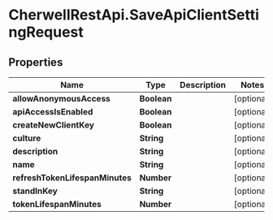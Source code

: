 # CherwellRestApi.SaveApiClientSettingRequest

## Properties
Name | Type | Description | Notes
------------ | ------------- | ------------- | -------------
**allowAnonymousAccess** | **Boolean** |  | [optional] 
**apiAccessIsEnabled** | **Boolean** |  | [optional] 
**createNewClientKey** | **Boolean** |  | [optional] 
**culture** | **String** |  | [optional] 
**description** | **String** |  | [optional] 
**name** | **String** |  | [optional] 
**refreshTokenLifespanMinutes** | **Number** |  | [optional] 
**standInKey** | **String** |  | [optional] 
**tokenLifespanMinutes** | **Number** |  | [optional] 


